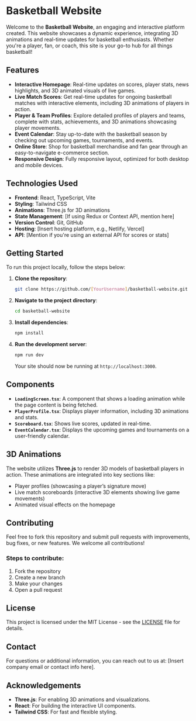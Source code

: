 # Basketball Website 

Welcome to the **Basketball Website**, an engaging and interactive platform created. This website showcases a dynamic experience, integrating 3D animations and real-time updates for basketball enthusiasts. Whether you're a player, fan, or coach, this site is your go-to hub for all things basketball!

## Features
- **Interactive Homepage**: Real-time updates on scores, player stats, news highlights, and 3D animated visuals of live games.
- **Live Match Scores**: Get real-time updates for ongoing basketball matches with interactive elements, including 3D animations of players in action.
- **Player & Team Profiles**: Explore detailed profiles of players and teams, complete with stats, achievements, and 3D animations showcasing player movements.
- **Event Calendar**: Stay up-to-date with the basketball season by checking out upcoming games, tournaments, and events.
- **Online Store**: Shop for basketball merchandise and fan gear through an easy-to-navigate e-commerce section.
- **Responsive Design**: Fully responsive layout, optimized for both desktop and mobile devices.

## Technologies Used
- **Frontend**: React, TypeScript, Vite
- **Styling**: Tailwind CSS
- **Animations**: Three.js for 3D animations
- **State Management**: [If using Redux or Context API, mention here]
- **Version Control**: Git, GitHub
- **Hosting**: [Insert hosting platform, e.g., Netlify, Vercel]
- **API**: [Mention if you're using an external API for scores or stats]

## Getting Started
To run this project locally, follow the steps below:

1. **Clone the repository**:
    ```bash
    git clone https://github.com/[YourUsername]/basketball-website.git
    ```
2. **Navigate to the project directory**:
    ```bash
    cd basketball-website
    ```
3. **Install dependencies**:
    ```bash
    npm install
    ```
4. **Run the development server**:
    ```bash
    npm run dev
    ```
    Your site should now be running at `http://localhost:3000`.

## Components
- **`LoadingScreen.tsx`**: A component that shows a loading animation while the page content is being fetched.
- **`PlayerProfile.tsx`**: Displays player information, including 3D animations and stats.
- **`Scoreboard.tsx`**: Shows live scores, updated in real-time.
- **`EventCalendar.tsx`**: Displays the upcoming games and tournaments on a user-friendly calendar.

## 3D Animations
The website utilizes **Three.js** to render 3D models of basketball players in action. These animations are integrated into key sections like:
- Player profiles (showcasing a player’s signature move)
- Live match scoreboards (interactive 3D elements showing live game movements)
- Animated visual effects on the homepage

## Contributing
Feel free to fork this repository and submit pull requests with improvements, bug fixes, or new features. We welcome all contributions!

### Steps to contribute:
1. Fork the repository
2. Create a new branch
3. Make your changes
4. Open a pull request

## License
This project is licensed under the MIT License - see the [LICENSE](LICENSE) file for details.

## Contact
For questions or additional information, you can reach out to us at: [Insert company email or contact info here].

## Acknowledgements
- **Three.js**: For enabling 3D animations and visualizations.
- **React**: For building the interactive UI components.
- **Tailwind CSS**: For fast and flexible styling.
